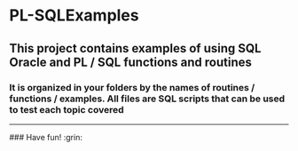 # PL-SQLExamples
## This project contains examples of using SQL Oracle and PL / SQL functions and routines
### It is organized in your folders by the names of routines / functions / examples. All files are SQL scripts that can be used to test each topic covered
<hr/>
### Have fun! :grin: